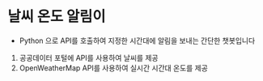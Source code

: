 # 날씨 온도 알림이

- Python 으로 API를 호출하여 지정한 시간대에 알림을 보내는 간단한 챗봇입니다

1. 공공데이터 포털에 API를 사용하여 날씨를 제공
2. OpenWeatherMap API를 사용하여 실시간 시간대 온도를 제공
